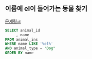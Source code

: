## 이름에 el이 들어가는 동물 찾기
[문제링크](https://school.programmers.co.kr/learn/courses/30/lessons/59047)
```sql
SELECT animal_id
     , name
FROM animal_ins
WHERE name LIKE '%el%'
AND animal_type = "Dog"
ORDER BY name
```
